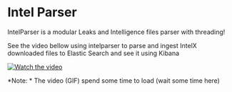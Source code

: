 
# Intel Parser

IntelParser is a modular Leaks and Intelligence files parser with threading! 

See the video bellow using intelparser to parse and ingest IntelX downloaded files to Elastic Search and see it using Kibana

[![Watch the video](https://github.com/helviojunior/intelparser/raw/refs/heads/main/images/intelx_sample_cover.jpg)](https://github.com/helviojunior/intelparser/raw/refs/heads/main/images/intelx_sample.mp4)

*Note: * The video (GIF) spend some time to load (wait some time here)